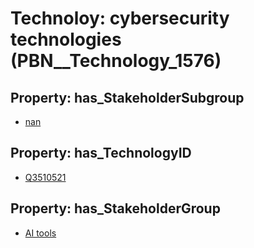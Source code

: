 # Technoloy: __cybersecurity technologies__ (PBN__Technology_1576)

## Property: has_StakeholderSubgroup

* [nan](PBN__TechSubgroup_7)

## Property: has_TechnologyID

* [Q3510521](Q3510521)

## Property: has_StakeholderGroup

* [AI tools](PBN__TechGroup_0)

